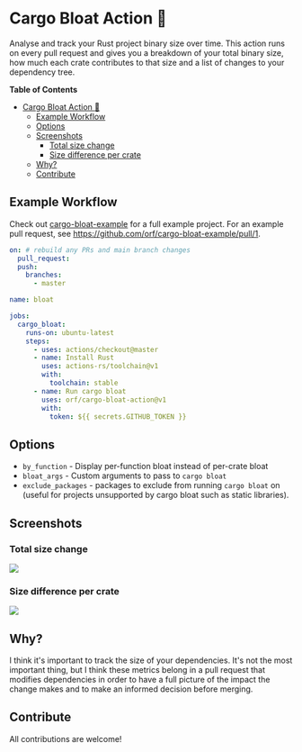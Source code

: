 # Cargo Bloat Action :rocket:

Analyse and track your Rust project binary size over time. This action runs on every pull request and gives you a breakdown of
your total binary size, how much each crate contributes to that size and a list of changes to your dependency tree.

**Table of Contents**

- [Cargo Bloat Action :rocket:](#cargo-bloat-action-rocket)
  - [Example Workflow](#example-workflow)
  - [Options](#options)
  - [Screenshots](#screenshots)
    - [Total size change](#total-size-change)
    - [Size difference per crate](#size-difference-per-crate)
  - [Why?](#why)
  - [Contribute](#contribute)

## Example Workflow

Check out [cargo-bloat-example](https://github.com/orf/cargo-bloat-example/) for a full example project. For an example pull request,
see https://github.com/orf/cargo-bloat-example/pull/1.

```yaml
on: # rebuild any PRs and main branch changes
  pull_request:
  push:
    branches:
      - master

name: bloat

jobs:
  cargo_bloat:
    runs-on: ubuntu-latest
    steps:
      - uses: actions/checkout@master
      - name: Install Rust
        uses: actions-rs/toolchain@v1
        with:
          toolchain: stable
      - name: Run cargo bloat
        uses: orf/cargo-bloat-action@v1
        with:
          token: ${{ secrets.GITHUB_TOKEN }}
```

## Options

* `by_function` - Display per-function bloat instead of per-crate bloat
* `bloat_args` - Custom arguments to pass to `cargo bloat`
* `exclude_packages` - packages to exclude from running `cargo bloat` on (useful for projects unsupported by cargo bloat such as static libraries).

## Screenshots

### Total size change

![](./images/comment.png)

### Size difference per crate

![](./images/breakdown.png)

## Why?

I think it's important to track the size of your dependencies. It's not the most important thing, but I think these metrics belong in a
pull request that modifies dependencies in order to have a full picture of the impact the change makes and to make an informed decision
before merging.

## Contribute

All contributions are welcome!

